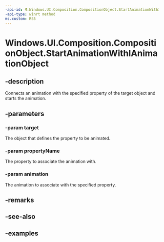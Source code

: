 ```yaml
---
-api-id: M:Windows.UI.Composition.CompositionObject.StartAnimationWithIAnimationObject(Windows.UI.Composition.IAnimationObject,System.String,Windows.UI.Composition.CompositionAnimation)
-api-type: winrt method
ms.custom: RS5
---
```


<!-- Method syntax.
public void CompositionObject.StartAnimationWithIAnimationObject(IAnimationObject target, String propertyName, CompositionAnimation animation)
-->

# Windows.UI.Composition.CompositionObject.StartAnimationWithIAnimationObject

## -description

Connects an animation with the specified property of the target object and starts the animation.



## -parameters
### -param target

The object that defines the property to be animated.

### -param propertyName

The property to associate the animation with.

### -param animation

The animation to associate with the specified property.

## -remarks

## -see-also

## -examples

